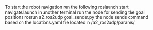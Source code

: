 To start the robot navigation run the following 
roslaunch start navigate.launch 
in another terminal run the node for sending the goal positions
rosrun a2_ros2udp goal_sender.py
the node sends command based on the locations.yaml file located in /a2_ros2udp/params/ 
